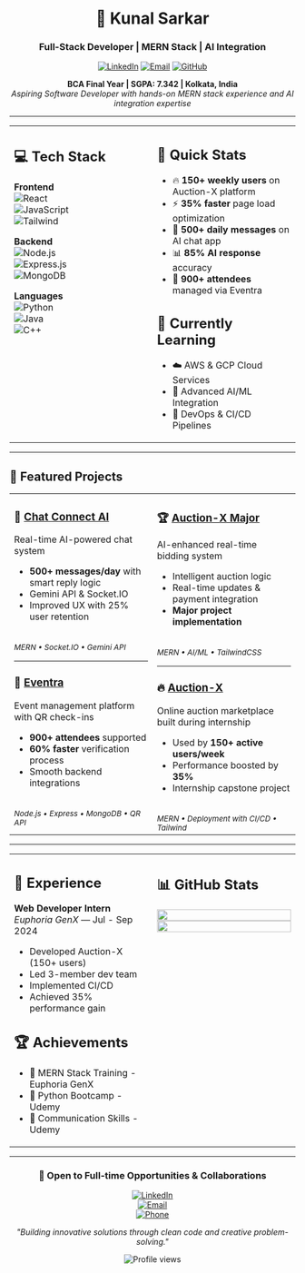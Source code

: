 <div align="center">

# 🚀 Kunal Sarkar  
### Full-Stack Developer | MERN Stack | AI Integration  

[![LinkedIn](https://img.shields.io/badge/LinkedIn-0077B5?style=flat&logo=linkedin)](https://www.linkedin.com/in/kunal-sarkar-592a1230a/)
[![Email](https://img.shields.io/badge/Email-D14836?style=flat&logo=gmail)](mailto:kunalsarkar6290@gmail.com)
[![GitHub](https://img.shields.io/github/followers/kunalsarkar-bit?label=Follow&style=flat&logo=github)](https://github.com/kunalsarkar-bit)

**BCA Final Year | SGPA: 7.342 | Kolkata, India**  
*Aspiring Software Developer with hands-on MERN stack experience and AI integration expertise*

</div>

---

<table>
<tr>
<td width="50%" valign="top">

## 💻 Tech Stack

**Frontend**  
![React](https://img.shields.io/badge/React-61DAFB?style=flat&logo=react&logoColor=black)  
![JavaScript](https://img.shields.io/badge/JavaScript-F7DF1E?style=flat&logo=javascript&logoColor=black)  
![Tailwind](https://img.shields.io/badge/TailwindCSS-38B2AC?style=flat&logo=tailwind-css&logoColor=white)  

**Backend**  
![Node.js](https://img.shields.io/badge/Node.js-43853D?style=flat&logo=node.js)  
![Express.js](https://img.shields.io/badge/Express-000000?style=flat&logo=express)  
![MongoDB](https://img.shields.io/badge/MongoDB-4EA94B?style=flat&logo=mongodb)  

**Languages**  
![Python](https://img.shields.io/badge/Python-3776AB?style=flat&logo=python&logoColor=white)  
![Java](https://img.shields.io/badge/Java-ED8B00?style=flat&logo=java&logoColor=white)  
![C++](https://img.shields.io/badge/C++-00599C?style=flat&logo=c%2B%2B)

</td>
<td width="50%" valign="top">

## 🎯 Quick Stats

- 🔥 **150+ weekly users** on Auction-X platform  
- ⚡ **35% faster** page load optimization  
- 🤖 **500+ daily messages** on AI chat app  
- 📊 **85% AI response** accuracy  
- 🎫 **900+ attendees** managed via Eventra  

## 🌱 Currently Learning

- ☁️ AWS & GCP Cloud Services  
- 🤖 Advanced AI/ML Integration  
- 🔧 DevOps & CI/CD Pipelines  

</td>
</tr>
</table>

---

## 🚀 Featured Projects

<table>
<tr>
<td width="50%" valign="top">

### 🤖 [Chat Connect AI](https://github.com/kunalsarkar-bit)
Real-time AI-powered chat system  
- **500+ messages/day** with smart reply logic  
- Gemini API & Socket.IO  
- Improved UX with 25% user retention  
<br>
<sub><i>MERN • Socket.IO • Gemini API</i></sub>

---

### 🎯 [Eventra](https://github.com/kunalsarkar-bit/Eventra)
Event management platform with QR check-ins  
- **900+ attendees** supported  
- **60% faster** verification process  
- Smooth backend integrations  
<br>
<sub><i>Node.js • Express • MongoDB • QR API</i></sub>

</td>
<td width="50%" valign="top">

### 🏆 [Auction-X Major](https://github.com/kunalsarkar-bit/Auction-X-Major)
AI-enhanced real-time bidding system  
- Intelligent auction logic  
- Real-time updates & payment integration  
- **Major project implementation**  
<br>
<sub><i>MERN • AI/ML • TailwindCSS</i></sub>

---

### 🔥 [Auction-X](https://github.com/kunalsarkar-bit/Auction-X)
Online auction marketplace built during internship  
- Used by **150+ active users/week**  
- Performance boosted by **35%**  
- Internship capstone project  
<br>
<sub><i>MERN • Deployment with CI/CD • Tailwind</i></sub>

</td>
</tr>
</table>

---

<table>
<tr>
<td width="50%" valign="top">

## 💼 Experience

**Web Developer Intern**  
*Euphoria GenX* — Jul - Sep 2024  
- Developed Auction-X (150+ users)  
- Led 3-member dev team  
- Implemented CI/CD  
- Achieved 35% performance gain  

## 🏆 Achievements

- 🏅 MERN Stack Training - Euphoria GenX  
- 🐍 Python Bootcamp - Udemy  
- 💬 Communication Skills - Udemy  

</td>
<td width="50%" valign="top">

## 📊 GitHub Stats

<img src="https://github-readme-stats.vercel.app/api?username=kunalsarkar-bit&show_icons=true&theme=dark&hide_border=true&count_private=true" width="100%" />  

<img src="https://github-readme-streak-stats.herokuapp.com/?user=kunalsarkar-bit&theme=dark&hide_border=true" width="100%" />

</td>
</tr>
</table>

---

<div align="center">

### 🌟 Open to Full-time Opportunities & Collaborations

[![LinkedIn](https://img.shields.io/badge/Connect-0077B5?style=for-the-badge&logo=linkedin)](https://www.linkedin.com/in/kunal-sarkar-592a1230a/)  
[![Email](https://img.shields.io/badge/Email-D14836?style=for-the-badge&logo=gmail)](mailto:kunalsarkar6290@gmail.com)  
[![Phone](https://img.shields.io/badge/Call-28a745?style=for-the-badge&logo=phone)](tel:+916290613849)  

*"Building innovative solutions through clean code and creative problem-solving."*

<img src="https://komarev.com/ghpvc/?username=kunalsarkar-bit&color=brightgreen" alt="Profile views"/>

</div>
